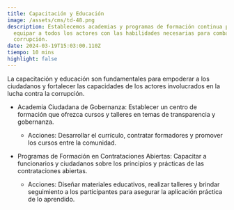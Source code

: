 ```yaml
---
title: Capacitación y Educación
image: /assets/cms/td-48.png
description: Establecemos academias y programas de formación continua para
  equipar a todos los actores con las habilidades necesarias para combatir la
  corrupción.
date: 2024-03-19T15:03:00.110Z
tiempo: 10 mins
highlight: false
---
```

La capacitación y educación son fundamentales para empoderar a los ciudadanos y fortalecer
las capacidades de los actores involucrados en la lucha contra la corrupción.

* Academia Ciudadana de Gobernanza: Establecer un centro de formación que
  ofrezca cursos y talleres en temas de transparencia y gobernanza.

  * Acciones: Desarrollar el currículo, contratar formadores y promover los
    cursos entre la comunidad.
* Programas de Formación en Contrataciones Abiertas: Capacitar a funcionarios y
  ciudadanos sobre los principios y prácticas de las contrataciones abiertas.

  * Acciones: Diseñar materiales educativos, realizar talleres y brindar
    seguimiento a los participantes para asegurar la aplicación práctica de lo
    aprendido.